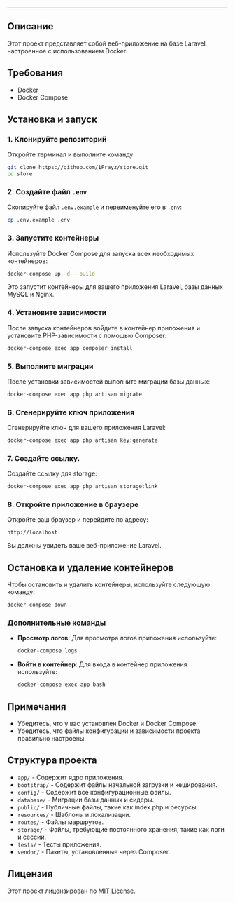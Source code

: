 ---
## Описание

Этот проект представляет собой веб-приложение на базе Laravel, настроенное с использованием Docker.

## Требования
- Docker
- Docker Compose

## Установка и запуск

### 1. Клонируйте репозиторий

Откройте терминал и выполните команду:

```bash
git clone https://github.com/1Frayz/store.git
cd store
```

### 2. Создайте файл `.env`

Скопируйте файл `.env.example` и переименуйте его в `.env`:

```bash
cp .env.example .env
```

### 3. Запустите контейнеры

Используйте Docker Compose для запуска всех необходимых контейнеров:

```bash
docker-compose up -d --build
```

Это запустит контейнеры для вашего приложения Laravel, базы данных MySQL и Nginx.

### 4. Установите зависимости

После запуска контейнеров войдите в контейнер приложения и установите PHP-зависимости с помощью Composer:

```bash
docker-compose exec app composer install
```

### 5. Выполните миграции

После установки зависимостей выполните миграции базы данных:

```bash
docker-compose exec app php artisan migrate
```

### 6. Сгенерируйте ключ приложения

Сгенерируйте ключ для вашего приложения Laravel:

```bash
docker-compose exec app php artisan key:generate
```

### 7. Создайте ссылку.

Создайте ссылку для storage:

```bash
docker-compose exec app php artisan storage:link
```

### 8. Откройте приложение в браузере

Откройте ваш браузер и перейдите по адресу:

```
http://localhost
```

Вы должны увидеть ваше веб-приложение Laravel.

## Остановка и удаление контейнеров

Чтобы остановить и удалить контейнеры, используйте следующую команду:

```bash
docker-compose down
```

### Дополнительные команды

- **Просмотр логов**: Для просмотра логов приложения используйте:

  ```bash
  docker-compose logs
  ```

- **Войти в контейнер**: Для входа в контейнер приложения используйте:

  ```bash
  docker-compose exec app bash
  ```

## Примечания

- Убедитесь, что у вас установлен Docker и Docker Compose.
- Убедитесь, что файлы конфигурации и зависимости проекта правильно настроены.

## Структура проекта

- `app/` - Содержит ядро приложения.
- `bootstrap/` - Содержит файлы начальной загрузки и кеширования.
- `config/` - Содержит все конфигурационные файлы.
- `database/` - Миграции базы данных и сидеры.
- `public/` - Публичные файлы, такие как index.php и ресурсы.
- `resources/` - Шаблоны и локализации.
- `routes/` - Файлы маршрутов.
- `storage/` - Файлы, требующие постоянного хранения, такие как логи и сессии.
- `tests/` - Тесты приложения.
- `vendor/` - Пакеты, установленные через Composer.

## Лицензия

Этот проект лицензирован по [MIT License](LICENSE).
```
